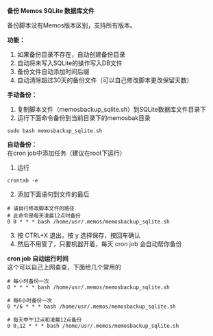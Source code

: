 **备份 Memos SQLite 数据库文件**

备份脚本没有Memos版本区别，支持所有版本。

**功能：**
1. 如果备份目录不存在，自动创建备份目录
2. 自动将未写入SQLite的操作写入DB文件
3. 备份文件自动添加时间后缀
4. 自动清除超过30天的备份文件（可以自己修改脚本更改保留天数）


**手动备份：**
1. 复制脚本文件（memosbackup_sqlite.sh）到SQLite数据库文件目录下
2. 运行下面命令备份到当前目录下的memosbak目录
```
sudo bash memosbackup_sqlite.sh
```


**自动备份：**\
在cron job中添加任务（建议在root下运行）
1. 运行
```
crontab -e
```
2. 添加下面语句到文件的最后
```
# 请自行修改脚本文件的路径
# 此命令是每天凌晨12点时备份
0 0 * * * bash /home/usr/.memos/memosbackup_sqlite.sh 
```
3. 按 CTRL+X 退出，按 y 选择保存，按回车确认
4. 然后不用管了，只要机器开着，每天 cron job 会自动帮你备份


**cron job 自动运行时间**\
这个可以自己上网查查，下面给几个常用的
```
# 每小时备份一次
0 * * * * bash /home/usr/.memos/memosbackup_sqlite.sh
```
```
# 每6小时备份一次
0 */6 * * * bash /home/usr/.memos/memosbackup_sqlite.sh
```
```
# 每天中午12点和凌晨12点备份
0 0,12 * * * bash /home/usr/.memos/memosbackup_sqlite.sh
```
